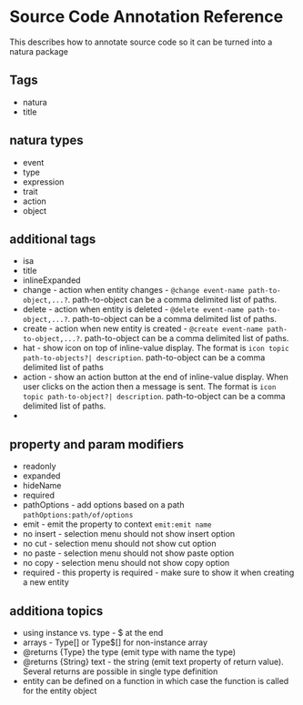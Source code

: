 # Source Code Annotation Reference

This describes how to annotate source code so it can be turned into a natura package

## Tags
* natura
* title

## natura types
* event
* type
* expression
* trait
* action
* object

## additional tags
* isa
* title
* inlineExpanded
* change - action when entity changes - `@change event-name path-to-object,...?`. path-to-object can be a comma delimited list of paths.
* delete - action when entity is deleted - `@delete event-name path-to-object,...?`. path-to-object can be a comma delimited list of paths.
* create - action when new entity is created - `@create event-name path-to-object,...?`. path-to-object can be a comma delimited list of paths.
* hat - show icon on top of inline-value display. The format is `icon topic  path-to-objects?| description`. path-to-object can be a comma delimited list of paths
* action - show an action button at the end of inline-value display. When user clicks on the action then a message is sent. The format is `icon topic path-to-object?| description`. path-to-object can be a comma delimited list of paths.
* 

## property and param modifiers
* readonly
* expanded
* hideName
* required
* pathOptions - add options based on a path `pathOptions:path/of/options`
* emit - emit the property to context `emit:emit name`
* no insert - selection menu should not show insert option
* no cut - selection menu should not show cut option
* no paste - selection menu should not show paste option
* no copy - selection menu should not show copy option
* required - this property is required - make sure to show it when creating a new entity

## additiona topics
* using instance vs. type - $ at the end
* arrays - Type[] or Type$[] for non-instance array
* @returns {Type} the type (emit type with name the type)
* @returns {String} text - the string (emit text property of return value). Several returns are possible in single type definition
* entity can be defined on a function in which case the function is called for the entity object
